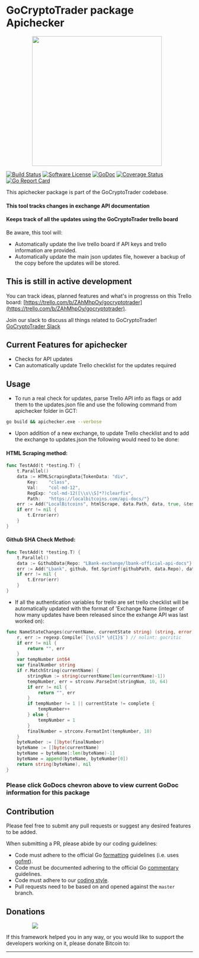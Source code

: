 # GoCryptoTrader package Apichecker

<img src="https://github.com/thrasher-corp/gocryptotrader/blob/master/web/src/assets/page-logo.png?raw=true" width="350px" height="350px" hspace="70">


[![Build Status](https://travis-ci.org/thrasher-corp/gocryptotrader.svg?branch=master)](https://travis-ci.org/thrasher-corp/gocryptotrader)
[![Software License](https://img.shields.io/badge/License-MIT-orange.svg?style=flat-square)](https://github.com/thrasher-corp/gocryptotrader/blob/master/LICENSE)
[![GoDoc](https://godoc.org/github.com/thrasher-corp/gocryptotrader?status.svg)](https://godoc.org/github.com/thrasher-corp/gocryptotrader/cmd/apichecker)
[![Coverage Status](http://codecov.io/github/thrasher-corp/gocryptotrader/coverage.svg?branch=master)](http://codecov.io/github/thrasher-corp/gocryptotrader?branch=master)
[![Go Report Card](https://goreportcard.com/badge/github.com/thrasher-corp/gocryptotrader)](https://goreportcard.com/report/github.com/thrasher-corp/gocryptotrader)


This apichecker package is part of the GoCryptoTrader codebase.

#### This tool tracks changes in exchange API documentation
#### Keeps track of all the updates using the GoCryptoTrader trello board

Be aware, this tool will:
- Automatically update the live trello board if API keys and trello information are provided.
- Automatically update the main json updates file, however a backup of the copy before the updates will be stored.

## This is still in active development

You can track ideas, planned features and what's in progresss on this Trello board: [https://trello.com/b/ZAhMhpOy/gocryptotrader](https://trello.com/b/ZAhMhpOy/gocryptotrader).

Join our slack to discuss all things related to GoCryptoTrader! [GoCryptoTrader Slack](https://join.slack.com/t/gocryptotrader/shared_invite/enQtNTQ5NDAxMjA2Mjc5LTc5ZDE1ZTNiOGM3ZGMyMmY1NTAxYWZhODE0MWM5N2JlZDk1NDU0YTViYzk4NTk3OTRiMDQzNGQ1YTc4YmRlMTk)

## Current Features for apichecker

+ Checks for API updates
+ Can automatically update Trello checklist for the updates required

## Usage

+ To run a real check for updates, parse Trello API info as flags or add them to the updates.json file and use the following command from apichecker folder in GCT:
```bash
go build && apichecker.exe --verbose
```

+ Upon addition of a new exchange, to update Trello checklist and to add the exchange to updates.json the following would need to be done:

#### HTML Scraping method:
```go
func TestAdd(t *testing.T) {
	t.Parallel()
	data := HTMLScrapingData{TokenData: "div",
		Key:    "class",
		Val:    "col-md-12",
		RegExp: "col-md-12([\\s\\S]*?)clearfix",
		Path:   "https://localbitcoins.com/api-docs/"}
	err := Add("LocalBitcoins", htmlScrape, data.Path, data, true, &testConfigData)
	if err != nil {
		t.Error(err)
    }
}
```

#### Github SHA Check Method:
```go
func TestAdd(t *testing.T) {
	t.Parallel()
	data := GithubData{Repo: "LBank-exchange/lbank-official-api-docs"}
	err := Add("Lbank", github, fmt.Sprintf(githubPath, data.Repo), data, false, &configData)
	if err != nil {
		t.Error(err)
    }
}
```

+ If all the authentication variables for trello are set trello checklist will be automatically updated with the format of 'Exchange Name (integer of how many updates have been released since the exhange API was last worked on):
```go
func NameStateChanges(currentName, currentState string) (string, error) {
	r, err := regexp.Compile(`[\s\S]* \d{1}$`) // nolint: gocritic
	if err != nil {
		return "", err
	}
	var tempNumber int64
	var finalNumber string
	if r.MatchString(currentName) {
		stringNum := string(currentName[len(currentName)-1])
		tempNumber, err = strconv.ParseInt(stringNum, 10, 64)
		if err != nil {
			return "", err
		}
		if tempNumber != 1 || currentState != complete {
			tempNumber++
		} else {
			tempNumber = 1
		}
		finalNumber = strconv.FormatInt(tempNumber, 10)
	}
	byteNumber := []byte(finalNumber)
	byteName := []byte(currentName)
	byteName = byteName[:len(byteName)-1]
	byteName = append(byteName, byteNumber[0])
	return string(byteName), nil
}
```

### Please click GoDocs chevron above to view current GoDoc information for this package

## Contribution

Please feel free to submit any pull requests or suggest any desired features to be added.

When submitting a PR, please abide by our coding guidelines:

+ Code must adhere to the official Go [formatting](https://golang.org/doc/effective_go.html#formatting) guidelines (i.e. uses [gofmt](https://golang.org/cmd/gofmt/)).
+ Code must be documented adhering to the official Go [commentary](https://golang.org/doc/effective_go.html#commentary) guidelines.
+ Code must adhere to our [coding style](https://github.com/thrasher-corp/gocryptotrader/blob/master/doc/coding_style.md).
+ Pull requests need to be based on and opened against the `master` branch.

## Donations

<img src="https://github.com/thrasher-corp/gocryptotrader/blob/master/web/src/assets/donate.png?raw=true" hspace="70">

If this framework helped you in any way, or you would like to support the developers working on it, please donate Bitcoin to:

******

